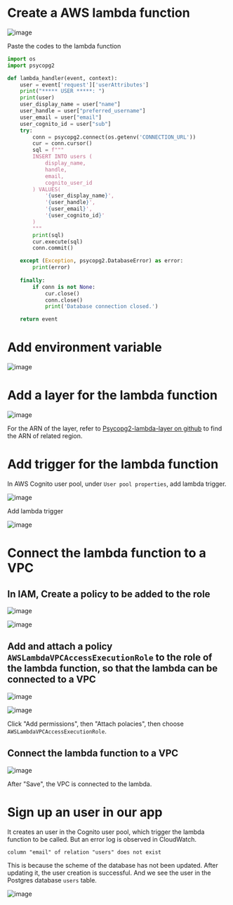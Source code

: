 # Create a AWS lambda function

![image](https://user-images.githubusercontent.com/71969513/230805668-afc1b22b-ef02-4860-b4d2-aa1b06206a24.png)

Paste the codes to the lambda function

```python
import os
import psycopg2

def lambda_handler(event, context):
    user = event['request']['userAttributes']
    print("***** USER *****: ")
    print(user)
    user_display_name = user["name"]
    user_handle = user["preferred_username"]
    user_email = user["email"]
    user_cognito_id = user["sub"]
    try:
        conn = psycopg2.connect(os.getenv('CONNECTION_URL'))
        cur = conn.cursor()
        sql = f"""
        INSERT INTO users (
            display_name,
            handle,
            email,
            cognito_user_id
        ) VALUES(
            '{user_display_name}',
            '{user_handle}',
            '{user_email}',
            '{user_cognito_id}'
        )
        """
        print(sql)
        cur.execute(sql)
        conn.commit() 

    except (Exception, psycopg2.DatabaseError) as error:
        print(error)
        
    finally:
        if conn is not None:
            cur.close()
            conn.close()
            print('Database connection closed.')

    return event
```

# Add environment variable

![image](https://user-images.githubusercontent.com/71969513/230811659-da2dd966-dfe2-4ae7-a42a-00030803167e.png)


# Add a layer for the lambda function

![image](https://user-images.githubusercontent.com/71969513/230814057-683dad83-133b-401d-b594-a8d851584210.png)

For the ARN of the layer, refer to [Psycopg2-lambda-layer on github](https://github.com/jetbridge/psycopg2-lambda-layer) to find the ARN of related region.

# Add trigger for the lambda function

In AWS Cognito user pool, under `User pool properties`, add lambda trigger.

![image](https://user-images.githubusercontent.com/71969513/230814576-4734bc2a-648c-40f0-8368-7d8b62386f57.png)

Add lambda trigger

![image](https://user-images.githubusercontent.com/71969513/230814833-93bd85a0-8288-43e5-b533-bb7282c02645.png)

# Connect the lambda function to a VPC

## In IAM, Create a policy to be added to the role

![image](https://user-images.githubusercontent.com/71969513/230820753-dca960e7-cb4e-426c-8ca1-162786330471.png)

![image](https://user-images.githubusercontent.com/71969513/230821152-06ad91a9-0a81-4c27-96d9-1de8cfc2a720.png)

## Add and attach a policy `AWSLambdaVPCAccessExecutionRole` to the role of the lambda function, so that the lambda can be connected to a VPC

![image](https://user-images.githubusercontent.com/71969513/230818679-a76e4b57-bc45-4d80-9504-edf82ff3f41c.png)

![image](https://user-images.githubusercontent.com/71969513/230818797-fe19ea8c-c2ee-450b-8052-2d92c202aabb.png)

Click "Add permissions", then "Attach polacies", then choose `AWSLambdaVPCAccessExecutionRole`.

## Connect the lambda function to a VPC
![image](https://user-images.githubusercontent.com/71969513/230817942-33f0d1f3-8dc5-483b-9ca1-b4381e4299c1.png)

After "Save", the VPC is connected to the lambda.

# Sign up an user in our app

It creates an user in the Cognito user pool, which trigger the lambda function to be called.
But an error log is observed in CloudWatch.
```log
column "email" of relation "users" does not exist
```

This is because the scheme of the database has not been updated. After updating it, the user creation is successful. And we see the user in the Postgres database `users` table.

![image](https://user-images.githubusercontent.com/71969513/230826104-bdce4ae3-0841-4c08-96f6-e2432da5222d.png)

